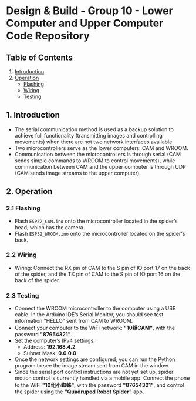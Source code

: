 # Design & Build - Group 10 - Lower Computer and Upper Computer Code Repository

## Table of Contents

1. [Introduction](#introduction)
2. [Operation](#operation)
   - [Flashing](#21-flashing)
   - [Wiring](#22-wiring)
   - [Testing](#23-testing)

## 1. Introduction

- The serial communication method is used as a backup solution to achieve full functionality (transmitting images and controlling movements) when there are not two network interfaces available.
- Two microcontrollers serve as the lower computers: CAM and WROOM.
- Communication between the microcontrollers is through serial (CAM sends simple commands to WROOM to control movements), while communication between CAM and the upper computer is through UDP (CAM sends image streams to the upper computer).

## 2. Operation

### 2.1 Flashing

- Flash `ESP32_CAM.ino` onto the microcontroller located in the spider’s head, which has the camera.
- Flash `ESP32_WROOM.ino` onto the microcontroller located on the spider's back.

### 2.2 Wiring

- Wiring: Connect the RX pin of CAM to the S pin of IO port 17 on the back of the spider, and the TX pin of CAM to the S pin of IO port 16 on the back of the spider.

### 2.3 Testing

- Connect the WROOM microcontroller to the computer using a USB cable. In the Arduino IDE’s Serial Monitor, you should see test information “HELLO” sent from CAM to WROOM.
- Connect your computer to the WiFi network: **"10组CAM"**, with the password **"87654321"**.
- Set the computer’s IPv4 settings:
  - Address: **192.168.4.2**
  - Subnet Mask: **0.0.0.0**
- Once the network settings are configured, you can run the Python program to see the image stream sent from CAM in the window.
- Since the serial port control instructions are not yet set up, spider motion control is currently handled via a mobile app. Connect the phone to the WiFi **"10组小蜘蛛"**, with the password **"87654321"**, and control the spider using the **"Quadruped Robot Spider"** app.
